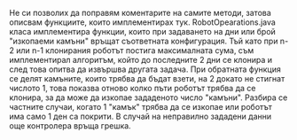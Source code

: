 Не си позволих да поправям коментарите на самите методи, затова описвам функциите, които имплементирах тук. RobotOpearations.java класа имплементира функции, които при задаването на дни или брой "изкопаеми камъни"
връщат съответната конфигурация. Тъй като при n-2 или n-1 клонирания роботът постига максималната сума, съм имплементирал алгоритъм, който до последните 2 дни се клонира и след това опитва да извършва другата задача.
При обратната функция се делят камъните, които трябва да бъдат взети, на 2 докато не стигнат числото 1, това показва отново колко пъти роботът трябва да се клонира, за да може да изкопае зададеното число "камъни". Разбира се частните случаи, когато 1 "камък" трябва да се изкопае или роботът има само 1 ден са покрити. В случай на неправилно зададени данни още контролера връща грешка.
